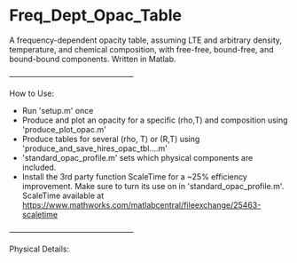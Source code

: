 # Freq_Dept_Opac_Table

A frequency-dependent opacity table, assuming LTE and arbitrary density, temperature, and chemical composition, with free-free, bound-free, and bound-bound components.
Written in Matlab.

————————————————

How to Use:
- Run 'setup.m' once
- Produce and plot an opacity for a specific (rho,T) and composition using 'produce_plot_opac.m'
- Produce tables for several (rho, T) or (R,T) using 'produce_and_save_hires_opac_tbl….m'
- 'standard_opac_profile.m' sets which physical components are included.
- Install the 3rd party function ScaleTime for a ~25% efficiency improvement. Make sure to turn its use on in 'standard_opac_profile.m'.
ScaleTime available at https://www.mathworks.com/matlabcentral/fileexchange/25463-scaletime

————————————————

Physical Details:
